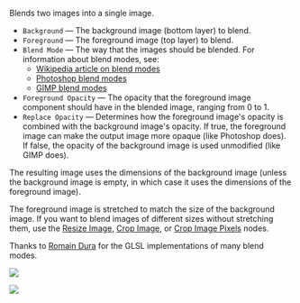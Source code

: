Blends two images into a single image.

   - `Background` — The background image (bottom layer) to blend.
   - `Foreground` — The foreground image (top layer) to blend.
   - `Blend Mode` — The way that the images should be blended. For information about blend modes, see: 
      - [Wikipedia article on blend modes](https://en.wikipedia.org/wiki/Blend_modes)
      - [Photoshop blend modes](http://help.adobe.com/en_US/photoshop/cs/using/WSfd1234e1c4b69f30ea53e41001031ab64-77eba.html)
      - [GIMP blend modes](http://docs.gimp.org/en/gimp-concepts-layer-modes.html)
   - `Foreground Opacity` — The opacity that the foreground image component should have in the blended image, ranging from 0 to 1.
   - `Replace Opacity` — Determines how the foreground image's opacity is combined with the background image's opacity.  If true, the foreground image can make the output image more opaque (like Photoshop does).  If false, the opacity of the background image is used unmodified (like GIMP does).

The resulting image uses the dimensions of the background image (unless the background image is empty, in which case it uses the dimensions of the foreground image).

The foreground image is stretched to match the size of the background image.  If you want to blend images of different sizes without stretching them, use the [Resize Image](vuo-node://vuo.image.resize), [Crop Image](vuo-node://vuo.image.crop), or [Crop Image Pixels](vuo-node://vuo.image.crop.pixels) nodes.

Thanks to [Romain Dura](http://mouaif.wordpress.com/2009/01/05/photoshop-math-with-glsl-shaders/) for the GLSL implementations of many blend modes.


![](mountains.png)

![](blend.png)

